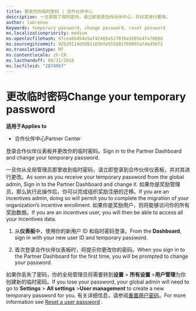 ```yaml
---
title: 更改你的临时密码 | 合作伙伴中心
description: 一旦获取了临时密码，请立即登录合作伙伴中心，并对其进行更改。
author: labrenne
Keywords: temporary password, change password, reset password
ms.localizationpriority: medium
ms.openlocfilehash: 67cea6b454e5af42469a527076a3585e4fa7600d
ms.sourcegitcommit: 92629114d5081103bfe555081f69997af4ed56f2
ms.translationtype: MT
ms.contentlocale: zh-CN
ms.lasthandoff: 08/31/2018
ms.locfileid: "2874967"
---
```

# <a name="change-your-temporary-password"></a><span data-ttu-id="80a69-103">更改临时密码</span><span class="sxs-lookup"><span data-stu-id="80a69-103">Change your temporary password</span></span>

**<span data-ttu-id="80a69-104">适用于</span><span class="sxs-lookup"><span data-stu-id="80a69-104">Applies to</span></span>**

-  <span data-ttu-id="80a69-105">合作伙伴中心</span><span class="sxs-lookup"><span data-stu-id="80a69-105">Partner Center</span></span>

<span data-ttu-id="80a69-106">登录合作伙伴仪表板并更改你的临时密码。</span><span class="sxs-lookup"><span data-stu-id="80a69-106">Sign in to the Partner Dashboard and change your temporary password.</span></span>

<span data-ttu-id="80a69-107">一旦你从全局管理员那里收到临时密码，请立即登录到合作伙伴仪表板，并对其进行更改。</span><span class="sxs-lookup"><span data-stu-id="80a69-107">As soon as you receive your temporary password from the global admin, Sign in to the Partner Dashboard and change it.</span></span> <span data-ttu-id="80a69-108">如果你是奖励管理员，那么执行此操作后，你可以完成组织奖励注册的迁移。</span><span class="sxs-lookup"><span data-stu-id="80a69-108">If you are an incentives admin, doing so will permit you to complete the migration of your organization’s incentive enrollment.</span></span> <span data-ttu-id="80a69-109">如果你是奖励用户，则将能够访问你的所有奖励数据。</span><span class="sxs-lookup"><span data-stu-id="80a69-109">If you are an incentives user, you will then be able to access all your incentives data.</span></span>

1.  <span data-ttu-id="80a69-110">从**仪表板**中，使用你的新用户 ID 和临时密码登录。</span><span class="sxs-lookup"><span data-stu-id="80a69-110">From the **Dashboard**, sign in with your new user ID and temporary password.</span></span>

2.  <span data-ttu-id="80a69-111">首次登录合作伙伴仪表板时，将提示你更改你的密码。</span><span class="sxs-lookup"><span data-stu-id="80a69-111">When you sign in to the Partner Dashboard for the first time, you will be prompted to change your password.</span></span>

<span data-ttu-id="80a69-112">如果你丢失了密码，你的全局管理员将需要转到**设置** > **所有设置** >**用户管理**为你创建新的临时密码。</span><span class="sxs-lookup"><span data-stu-id="80a69-112">If you lose your password, your global admin will need to go to  **Settings** > **All settings** >**User management** to create a new temporary password for you.</span></span>
<span data-ttu-id="80a69-113">有关详细信息，请参阅[重置用户密码](reset-a-user-password.md)。</span><span class="sxs-lookup"><span data-stu-id="80a69-113">For more information see [Reset a user password](reset-a-user-password.md) .</span></span>


 

 



